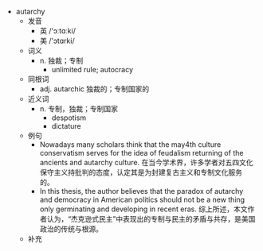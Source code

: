 - autarchy
  - 发音
    - 英 /'ɔːtɑːki/
    - 美 /'ɔtɑrki/
  - 词义
    - n. 独裁；专制
      - unlimited rule; autocracy 
  - 同根词
    - adj. autarchic 独裁的；专制国家的
  - 近义词
    - n. 专制，独裁；专制国家
      - despotism
      - dictature
  - 例句
    - Nowadays many scholars think that the may4th culture conservatism serves for the idea of feudalism returning of the ancients and autarchy culture. 在当今学术界，许多学者对五四文化保守主义持批判的态度，认定其是为封建复古主义和专制文化服务的。
    - In this thesis, the author believes that the paradox of autarchy and democracy in American politics should not be a new thing only germinating and developing in recent eras. 综上所述，本文作者认为，“杰克逊式民主”中表现出的专制与民主的矛盾与共存，是美国政治的传统与根源。
  - 补充
